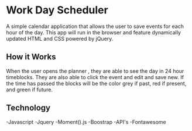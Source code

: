 # Work Day Scheduler

A simple calendar application that allows the user to save events for each hour of the day. This app will run in the browser and feature dynamically updated HTML and CSS powered by jQuery.

## How it Works

When the user opens the planner , they are able to see the day in 24 hour timeblocks. They are also able to click the event and edit and save new. If the time has passed the blocks will be the color grey if past, red if present, and green if future.

## Technology

-Javascript
-Jquery
-Moment().js
-Boostrap
-API's
-Fontawesome
